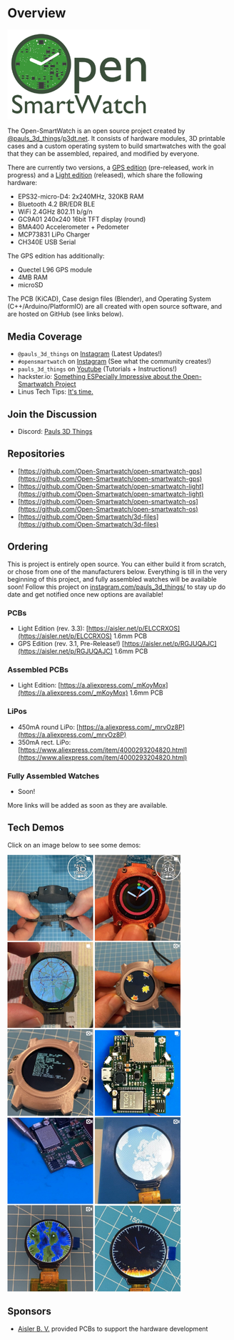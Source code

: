 # Overview

<img src="assets/logo.png" width="320px"/>

The Open-SmartWatch is an open source project created by [@pauls_3d_things](https://www.instagram.com/pauls_3d_things/)/[p3dt.net](https://p3dt.net).
It consists of hardware modules, 3D printable cases and a custom operating system to build smartwatches with the goal that they can be assembled, repaired, and modified by everyone.

There are currently two versions, a [GPS edition](/2_gps-edition/) (pre-released, work in progress) and a [Light edition](/1_light-edition/) (released), which share the following hardware:

* EPS32-micro-D4: 2x240MHz, 320KB RAM
* Bluetooth 4.2 BR/EDR BLE
* WiFi 2.4GHz 802.11 b/g/n
* GC9A01 240x240 16bit TFT display (round)
* BMA400 Accelerometer + Pedometer
* MCP73831 LiPo Charger
* CH340E USB Serial

The GPS edition has additionally:

* Quectel L96 GPS module
* 4MB RAM
* microSD

The PCB (KiCAD), Case design files (Blender), and Operating System (C++/Arduino/PlatformIO) are all created with open source software, and are hosted on GitHub (see links below).

## Media Coverage

* `@pauls_3d_things` on [Instagram](https://www.instagram.com/pauls_3d_things/) (Latest Updates!)
* `#opensmartwatch` on [Instagram](https://www.instagram.com/explore/tags/opensmartwatch/) (See what the community creates!)
* `pauls_3d_things` on [Youtube](https://www.youtube.com/playlist?list=PL7YtNcHw1zWL9PEBSJg6sBpESSBoHjDY6) (Tutorials + Instructions!)
* hackster.io: [Something ESPecially Impressive about the Open-Smartwatch Project](https://www.hackster.io/news/there-s-something-especially-impressive-about-the-opensmartwatch-project-c2c878b983cf)
* Linus Tech Tips: [It's time.](https://www.youtube.com/watch?v=xF_SR6aUKHg)

## Join the Discussion

* Discord: [Pauls 3D Things](https://discord.gg/9DK5JY6)

## Repositories

* [https://github.com/Open-Smartwatch/open-smartwatch-gps](https://github.com/Open-Smartwatch/open-smartwatch-gps)
* [https://github.com/Open-Smartwatch/open-smartwatch-light](https://github.com/Open-Smartwatch/open-smartwatch-light)
* [https://github.com/Open-Smartwatch/open-smartwatch-os](https://github.com/Open-Smartwatch/open-smartwatch-os)
* [https://github.com/Open-Smartwatch/3d-files](https://github.com/Open-Smartwatch/3d-files)

## Ordering

This is project is entirely open source. You can either build it from scratch, or chose from one of the manufacturers below.
Everything is till in the very beginning of this project, and fully assembled watches will be available soon! Follow this project on [instagram.com/pauls_3d_things/](https://www.instagram.com/pauls_3d_things/) to stay up do date and get notified once new options are available!

### PCBs

* Light Edition (rev. 3.3): [https://aisler.net/p/ELCCRXOS](https://aisler.net/p/ELCCRXOS) 1.6mm PCB
* GPS Edition (rev. 3.1, Pre-Release!) [https://aisler.net/p/RGJUQAJC](https://aisler.net/p/RGJUQAJC) 1.6mm PCB

### Assembled PCBs

* Light Edition: [https://a.aliexpress.com/_mKoyMox](https://a.aliexpress.com/_mKoyMox) 1.6mm PCB

### LiPos

* 450mA round LiPo: [https://a.aliexpress.com/_mrvOz8P](https://a.aliexpress.com/_mrvOz8P)
* 350mA rect. LiPo: [https://www.aliexpress.com/item/4000293204820.html](https://www.aliexpress.com/item/4000293204820.html)

### Fully Assembled Watches

* Soon!

More links will be added as soon as they are available.

## Tech Demos

Click on an image below to see some demos:

<a href="https://www.instagram.com/p/CJ0kNxRrvyN/" target="_blank"><img src="assets/media-links/update-10.png" width="192px"/></a>
<a href="https://www.instagram.com/p/CJpAeQTLxKy/" target="_blank"><img src="assets/media-links/update-9.png" width="192px"/></a>
<a href="https://www.instagram.com/p/CJblPtjLbKY/" target="_blank"><img src="assets/media-links/update-8.png" width="192px"/></a>
<a href="https://www.instagram.com/p/CHYqOoEqUUx/" target="_blank"><img src="assets/media-links/update-7.png" width="192px"/></a>
<a href="https://www.instagram.com/p/CHWNOh-KswS/" target="_blank"><img src="assets/media-links/update-6.png" width="192px"/></a>
<a href="https://www.instagram.com/p/CG4RQgAL288/" target="_blank"><img src="assets/media-links/update-5.png" width="192px"/></a>
<a href="https://www.instagram.com/p/CG7JhVLKmCw/" target="_blank"><img src="assets/media-links/update-4.png" width="192px"/></a>
<a href="https://www.instagram.com/p/CFM6PhgKQAZ/" target="_blank"><img src="assets/media-links/update-3.png" width="192px"/></a>
<a href="https://www.instagram.com/p/CEaALDAKkrY/" target="_blank"><img src="assets/media-links/update-2.png" width="192px"/></a>
<a href="https://www.instagram.com/p/CEXmMHgqWuu/" target="_blank"><img src="assets/media-links/update-1.png" width="192px"/></a>

## Sponsors

* [Aisler B. V.](https://aisler.net) provided PCBs to support the hardware development
